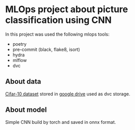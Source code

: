 # MLOps project about picture classification using CNN

In this project was used the following mlops tools:
* poetry
* pre-commit (black, flake8, isort)
* hydra
* mlflow
* dvc

## About data

[Cifar-10 dataset](https://www.cs.toronto.edu/~kriz/cifar.html) stored in [google drive](https://drive.google.com/drive/folders/1pxbJyxoQk6MWXCSxMhIh9H1-hyLc5rSk) used as dvc storage.


## About model

Simple CNN build by torch and saved in onnx format.

